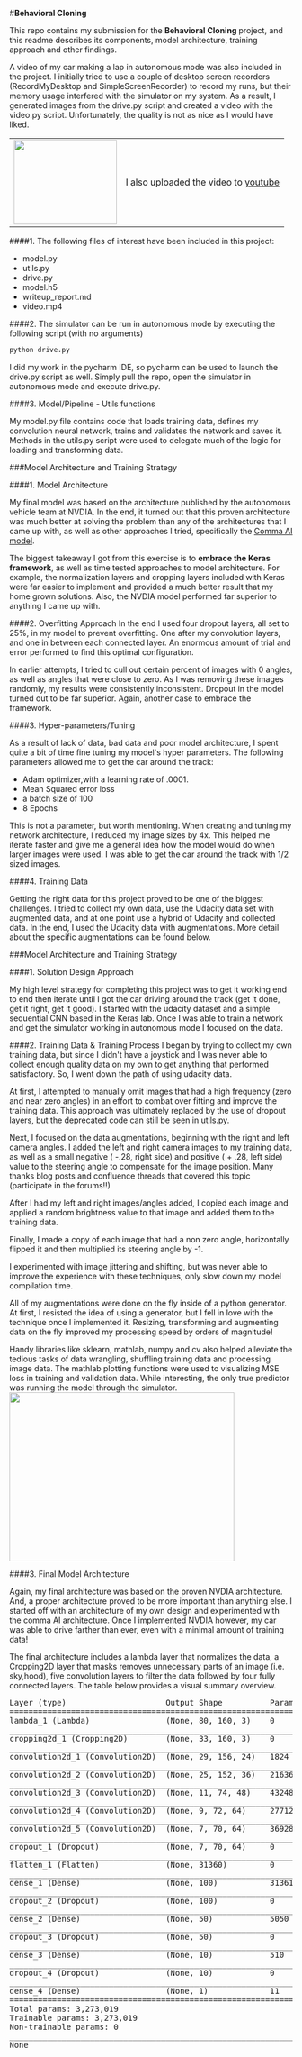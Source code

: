#**Behavioral Cloning** 

This repo contains my submission for the <strong> Behavioral Cloning </strong> project, and this readme describes its components, model architecture, training approach and other findings. 

A video of my car making a lap in autonomous mode was also included in the project. I initially tried to use a couple of desktop screen recorders (RecordMyDesktop and SimpleScreenRecorder) to record my runs, but their memory usage interfered with the simulator on my system. As a result, I generated images from the drive.py script and created a video with the video.py script. Unfortunately, the quality is not as nice as I would have liked. 
<table>
<tr>
<td>
<img src="https://github.com/joshpierro/self-driving-car/blob/master/p3/examples/video.png" width="183" height="150" /></td>
<td> I also uploaded the video to <a href='https://www.youtube.com/watch?v=cx5qAsZS_uQ&feature=youtu.be' target='_blank'> youtube</a></td>
</tr>
</table>


####1. The following files of interest have been included in this project:

* model.py 
* utils.py 
* drive.py 
* model.h5
* writeup_report.md 
* video.mp4 

####2. The simulator can be run in autonomous mode by executing the following script (with no arguments) 

```sh
python drive.py
```
I did my work in the pycharm IDE, so pycharm can be used to launch the drive.py script as well. Simply pull the repo, open the simulator in autonomous mode and execute drive.py. 


####3. Model/Pipeline - Utils functions

My model.py file contains code that loads training data, defines my convolution neural network, trains and validates the network and saves it. Methods in the utils.py script were used to delegate much of the logic for loading and transforming data. 


###Model Architecture and Training Strategy

####1. Model Architecture

My final model was based on the architecture published by the autonomous vehicle team at NVDIA. In the end,  it turned out that this proven architecture was much better at solving the problem than any of the architectures that I came up with, as well as other approaches I tried, specifically the <a href='https://github.com/commaai/research'>Comma AI model</a>. 

The biggest takeaway I got from this exercise is to <strong>embrace the Keras framework</strong>, as well as time tested approaches to model architecture. For example, the normalization layers and cropping layers included with Keras were far easier to implement and provided a much better result that my home grown solutions. Also, the NVDIA model performed far superior to anything I came up with. 


####2. Overfitting Approach
In the end I used four dropout layers, all set to 25%, in my model to prevent overfitting. One after my convolution layers, and one in between each connected layer. An enormous amount of trial and error performed to find this optimal configuration. 

In earlier attempts, I tried to cull out certain percent of images with 0 angles, as well as angles that were close to zero. As I was removing these images randomly, my results were consistently inconsistent. Dropout in the model turned out to be far superior. Again, another case to embrace the framework. 

####3. Hyper-parameters/Tuning

As a result of lack of data, bad data and poor model architecture, I spent quite a bit of time fine tuning my model's hyper parameters. The following parameters allowed me to get the car around the track:

* Adam optimizer,with a learning rate of .0001.
* Mean Squared error loss
* a batch size of 100 
* 8 Epochs 

This is not a parameter, but worth mentioning. When creating and tuning my network architecture, I reduced my image sizes by 4x. This helped me iterate faster and give me a general idea how the model would do when larger images were used. I was able to get the car around the track with 1/2 sized images.   

####4. Training Data 

Getting the right data for this project proved to be one of the biggest challenges. I tried to collect my own data, use the Udacity data set with augmented data, and at one point use a hybrid of Udacity and collected data. In the end, I used the Udacity data with augmentations. More detail about the specific augmentations can be found below.  

###Model Architecture and Training Strategy

####1. Solution Design Approach

My high level strategy for completing this project was to get it working end to end then iterate until I got the car driving around the track (get it done, get it right, get it good).  I started with the udacity dataset and a simple sequential CNN based in the Keras lab. Once I was able to train a network and get the simulator working in autonomous mode I focused on the data. 

####2. Training Data & Training Process
I began by trying to collect my own training data, but since I didn't have a joystick and I was never able to collect enough quality data on my own to get anything that performed satisfactory. So, I went down the path of using udacity data. 

At first, I attempted to manually omit images that had a high frequency (zero and near zero angles) in an effort to combat over fitting and improve the training data. This approach was ultimately replaced by the use of dropout layers, but the deprecated code can still be seen in utils.py. 

Next, I focused on the data augmentations, beginning with the right and left camera angles. I added the left and right camera images to my training data, as well as a small negative ( -.28, right side) and positive ( + .28, left side) value to the steering angle to compensate for the image position. Many thanks blog posts and confluence threads that covered this topic (participate in the forums!!) 

After I had my left and right images/angles added, I copied each image and applied a random brightness value to that image and added them to the training data. 

Finally, I made a copy of each image that had a non zero angle, horizontally flipped it and then multiplied its steering angle by -1. 

I experimented with image jittering and shifting, but was never able to improve the experience with these techniques, only slow down my model compilation time. 

All of my augmentations were done on the fly inside of a python generator. At first, I resisted the idea of using a generator, but I fell in love with the technique once I implemented it. Resizing, transforming and augmenting data on the fly improved my processing speed by orders of magnitude! 

Handy libraries like sklearn, mathlab, numpy and cv also helped alleviate the tedious tasks of data wrangling, shuffling training data and processing image data. The mathlab plotting functions were used to visualizing MSE loss in training and validation data. While interesting, the only true predictor was running the model through the simulator. 
<img src="https://github.com/joshpierro/self-driving-car/blob/master/p3/examples/mse.png" width="400" height="300" />


####3. Final Model Architecture

Again, my final architecture was based on the proven NVDIA architecture. And, a proper architecture proved to be more important than anything else. I started off with an architecture of my own design and experimented with the comma AI architecture. Once I implemented NVDIA however, my car was able to drive farther than ever, even with a minimal amount of training data! 

The final architecture includes a lambda layer that normalizes the data, a Cropping2D layer that masks removes unnecessary parts of an image (i.e. sky,hood), five convolution layers to filter the data followed by four fully connected layers. The table below provides a visual summary overview. 

<pre>
Layer (type)                     Output Shape          Param '#     Connected to                     
====================================================================================================
lambda_1 (Lambda)                (None, 80, 160, 3)    0           lambda_input_1[0][0]             
____________________________________________________________________________________________________
cropping2d_1 (Cropping2D)        (None, 33, 160, 3)    0           lambda_1[0][0]                   
____________________________________________________________________________________________________
convolution2d_1 (Convolution2D)  (None, 29, 156, 24)   1824        cropping2d_1[0][0]               
____________________________________________________________________________________________________
convolution2d_2 (Convolution2D)  (None, 25, 152, 36)   21636       convolution2d_1[0][0]            
____________________________________________________________________________________________________
convolution2d_3 (Convolution2D)  (None, 11, 74, 48)    43248       convolution2d_2[0][0]            
____________________________________________________________________________________________________
convolution2d_4 (Convolution2D)  (None, 9, 72, 64)     27712       convolution2d_3[0][0]            
____________________________________________________________________________________________________
convolution2d_5 (Convolution2D)  (None, 7, 70, 64)     36928       convolution2d_4[0][0]            
____________________________________________________________________________________________________
dropout_1 (Dropout)              (None, 7, 70, 64)     0           convolution2d_5[0][0]            
____________________________________________________________________________________________________
flatten_1 (Flatten)              (None, 31360)         0           dropout_1[0][0]                  
____________________________________________________________________________________________________
dense_1 (Dense)                  (None, 100)           3136100     flatten_1[0][0]                  
____________________________________________________________________________________________________
dropout_2 (Dropout)              (None, 100)           0           dense_1[0][0]                    
____________________________________________________________________________________________________
dense_2 (Dense)                  (None, 50)            5050        dropout_2[0][0]                  
____________________________________________________________________________________________________
dropout_3 (Dropout)              (None, 50)            0           dense_2[0][0]                    
____________________________________________________________________________________________________
dense_3 (Dense)                  (None, 10)            510         dropout_3[0][0]                  
____________________________________________________________________________________________________
dropout_4 (Dropout)              (None, 10)            0           dense_3[0][0]                    
____________________________________________________________________________________________________
dense_4 (Dense)                  (None, 1)             11          dropout_4[0][0]                  
====================================================================================================
Total params: 3,273,019
Trainable params: 3,273,019
Non-trainable params: 0
____________________________________________________________________________________________________
None
</pre>

